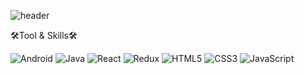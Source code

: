 ![header](https://capsule-render.vercel.app/api?type=waving&color=53A7D8&height=300&section=header&text=Chaeyeong%20Park&fontSize=70&fontColor=FFFFFF)

🛠️Tool & Skills🛠️

![Android](https://img.shields.io/badge/Android-3DDC84?style=flat-square&logo=Android&logoColor=white)
![Java](https://img.shields.io/badge/Java-007396?style=flat-square&logo=Java&logoColor=white)
![React](https://img.shields.io/badge/React-61DAFB?style=flat-square&logo=React&logoColor=white)
![Redux](https://img.shields.io/badge/Redux-764ABC?style=flat-square&logo=Redux&logoColor=white)
![HTML5](https://img.shields.io/badge/HTML5-E34F26?style=flat-square&logo=HTML5&logoColor=white)
![CSS3](https://img.shields.io/badge/CSS3-1572B6?style=flat-square&logo=CSS3&logoColor=white)
![JavaScript](https://img.shields.io/badge/JavaScript-F7DF1E?style=flat-square&logo=JavaScript&logoColor=white)

<!--
**ParkChaeyeong0/ParkChaeyeong0** is a ✨ _special_ ✨ repository because its `README.md` (this file) appears on your GitHub profile.

Here are some ideas to get you started:

- 🔭 I’m currently working on ...
- 🌱 I’m currently learning ...
- 👯 I’m looking to collaborate on ...
- 🤔 I’m looking for help with ...
- 💬 Ask me about ...
- 📫 How to reach me: ...
- 😄 Pronouns: ...
- ⚡ Fun fact: ...
-->
